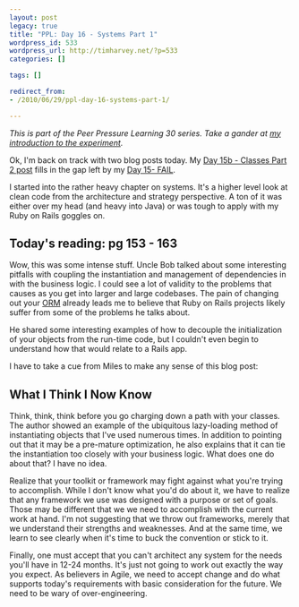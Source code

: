 ```yaml
---
layout: post
legacy: true
title: "PPL: Day 16 - Systems Part 1"
wordpress_id: 533
wordpress_url: http://timharvey.net/?p=533
categories: []

tags: []

redirect_from:
- /2010/06/29/ppl-day-16-systems-part-1/

---
```

_This is part of the Peer Pressure Learning 30 series. Take a gander at [my introduction to the experiment](/2010/06/11/peer-pressure-learning-experiment/)._

Ok, I'm back on track with two blog posts today. My [Day 15b - Classes Part 2 post](/2010/06/29/ppl-day-15b-classes-part-2/) fills in the gap left by my [Day 15- FAIL](/2010/06/28/ppl-day-15-fail/).

I started into the rather heavy chapter on systems. It's a higher level look at clean code from the architecture and strategy perspective. A ton of it was either over my head (and heavy into Java) or was tough to apply with my Ruby on Rails goggles on.

## Today's reading: pg 153 - 163

Wow, this was some intense stuff. Uncle Bob talked about some interesting pitfalls with coupling the instantiation and management of dependencies in with the business logic. I could see a lot of validity to the problems that causes as you get into larger and large codebases. The pain of changing out your [ORM](http://en.wikipedia.org/wiki/Object-relational_mapping) already leads me to believe that Ruby on Rails projects likely suffer from some of the problems he talks about.

He shared some interesting examples of how to decouple the initialization of your objects from the run-time code, but I couldn't even begin to understand how that would relate to a Rails app.

I have to take a cue from Miles to make any sense of this blog post:

## What I Think I Now Know

Think, think, think before you go charging down a path with your classes. The author showed an example of the ubiquitous lazy-loading method of instantiating objects that I've used numerous times. In addition to pointing out that it may be a pre-mature optimization, he also explains that it can tie the instantiation too closely with your business logic. What does one do about that? I have no idea.

Realize that your toolkit or framework may fight against what you're trying to accomplish. While I don't know what you'd do about it, we have to realize that any framework we use was designed with a purpose or set of goals. Those may be different that we we need to accomplish with the current work at hand. I'm not suggesting that we throw out frameworks, merely that we understand their strengths and weaknesses. And at the same time, we learn to see clearly when it's time to buck the convention or stick to it.

Finally, one must accept that you can't architect any system for the needs you'll have in 12-24 months. It's just not going to work out exactly the way you expect. As believers in Agile, we need to accept change and do what supports today's requirements with basic consideration for the future. We need to be wary of over-engineering.
